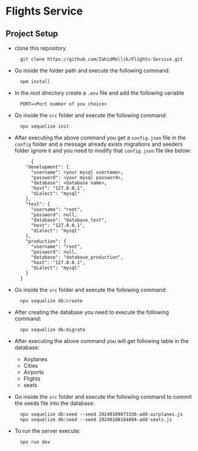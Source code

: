 # Flights Service

## Project Setup

- clone this repository
  ```
    git clone https://github.com/ZahidMollik/Flights-Service.git
  
  ```
- Go inside the folder path and execute the following command:
  
  ```
    npm install
  
  ```
-  In the root directory create a `.env` file and add the following variable
  
    ```
      PORT=<Port number of you choice>
    
    ```
- Go inside the `src` folder and execute the following command:
  
  ```
    npx sequelize init
  
  ```
- After executing the above command you get a `config.json` file in the `config` folder and a message already exists  migrations and seeders folder ignore it and you need to modify that `config.json` file like below:
  ```
        {
      "development": {
        "username": <your mysql username>,
        "password": <your mysql password>,
        "database": <database name>,
        "host": "127.0.0.1",
        "dialect": "mysql"
      },
      "test": {
        "username": "root",
        "password": null,
        "database": "database_test",
        "host": "127.0.0.1",
        "dialect": "mysql"
      },
      "production": {
        "username": "root",
        "password": null,
        "database": "database_production",
        "host": "127.0.0.1",
        "dialect": "mysql"
      }
    }
  ```
- Go inside the `src` folder and execute the following command:
  
  ```
    npx sequelize db:create
  ```
- After creating the database you need to execute the following command:
  
  ```
    npx sequelize db:migrate
  ```
- After executing the above command you will get following table in the database:
  
   - Airplanes
   - Cities
   - Airports
   - Flights
   - seats
     
- Go inside the `src` folder and execute the following command to commit the seeds file into the database:
  
  ```
    npx sequelize db:seed --seed 20240109073336-add-airplanes.js
    npx sequelize db:seed --seed 20240108164804-add-seats.js
  
  ```
- To run the server execute:

  ```
    npn run dev
  
  ``` 
